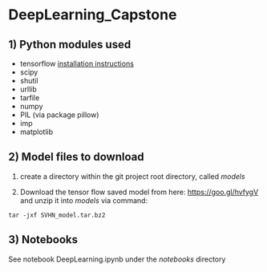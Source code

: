 # DeepLearning_Capstone

## 1) Python modules used

* tensorflow [installation instructions](https://www.tensorflow.org/versions/r0.8/get_started/os_setup.html) 
* scipy
* shutil 
* urllib
* tarfile
* numpy 
* PIL (via package pillow)
* imp
* matplotlib

## 2) Model files to download

1) create a directory within the git project root directory, called *models*

2) Download the tensor flow saved model from here:
https://goo.gl/hvfygV
and unzip it into *models* via command:

`tar -jxf SVHN_model.tar.bz2`

## 3) Notebooks

See notebook DeepLearning.ipynb under the *notebooks* directory
